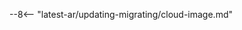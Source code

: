 [link-wallarm-health-check]:        ../admin-en/uat-checklist-en.md

--8<-- "latest-ar/updating-migrating/cloud-image.md"